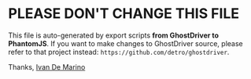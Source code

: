# PLEASE DON'T CHANGE THIS FILE
This file is auto-generated by export scripts **from GhostDriver to PhantomJS**.
If you want to make changes to GhostDriver source,
please refer to that project instead: `https://github.com/detro/ghostdriver`.

Thanks,
[Ivan De Marino](http://ivandemarino.me)

